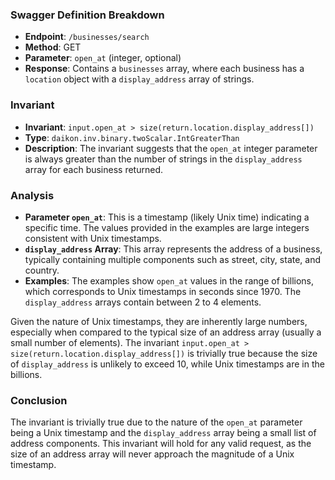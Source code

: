 ### Swagger Definition Breakdown
- **Endpoint**: `/businesses/search`
- **Method**: GET
- **Parameter**: `open_at` (integer, optional)
- **Response**: Contains a `businesses` array, where each business has a `location` object with a `display_address` array of strings.

### Invariant
- **Invariant**: `input.open_at > size(return.location.display_address[])`
- **Type**: `daikon.inv.binary.twoScalar.IntGreaterThan`
- **Description**: The invariant suggests that the `open_at` integer parameter is always greater than the number of strings in the `display_address` array for each business returned.

### Analysis
- **Parameter `open_at`**: This is a timestamp (likely Unix time) indicating a specific time. The values provided in the examples are large integers consistent with Unix timestamps.
- **`display_address` Array**: This array represents the address of a business, typically containing multiple components such as street, city, state, and country.
- **Examples**: The examples show `open_at` values in the range of billions, which corresponds to Unix timestamps in seconds since 1970. The `display_address` arrays contain between 2 to 4 elements.

Given the nature of Unix timestamps, they are inherently large numbers, especially when compared to the typical size of an address array (usually a small number of elements). The invariant `input.open_at > size(return.location.display_address[])` is trivially true because the size of `display_address` is unlikely to exceed 10, while Unix timestamps are in the billions.

### Conclusion
The invariant is trivially true due to the nature of the `open_at` parameter being a Unix timestamp and the `display_address` array being a small list of address components. This invariant will hold for any valid request, as the size of an address array will never approach the magnitude of a Unix timestamp.
